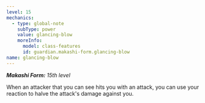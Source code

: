 ```yaml
---
level: 15
mechanics:
  - type: global-note
    subType: power
    value: glancing-blow
    moreInfo:
      model: class-features
      id: guardian.makashi-form.glancing-blow
name: glancing-blow
---
```

_**Makashi Form:** 15th level_
When an attacker that you can see hits you with an attack, you can use your reaction to halve the attack's damage against you.